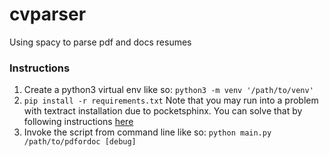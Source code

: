 # cvparser
Using spacy to parse pdf and docs resumes


### Instructions

1. Create a python3 virtual env like so: `python3 -m venv '/path/to/venv'`
2. `pip install -r requirements.txt` Note that you may run into a problem with textract installation due to pocketsphinx. You can solve that by following instructions [here](https://github.com/bambocher/pocketsphinx-python/issues/28#issuecomment-334493324)
3. Invoke the script from command line like so: `python main.py /path/to/pdfordoc [debug]`
